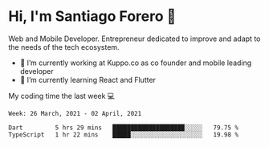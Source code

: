 # Hi, I'm Santiago Forero 👋
Web and Mobile Developer. Entrepreneur dedicated to improve and adapt to the needs of the tech ecosystem.

- 🔭 I’m currently working at Kuppo.co as co founder and mobile leading developer
- 🌱 I’m currently learning React and Flutter

My coding time the last week 💻
<!--START_SECTION:waka-->
```text
Week: 26 March, 2021 - 02 April, 2021

Dart         5 hrs 29 mins   ████████████████████░░░░░   79.75 % 
TypeScript   1 hr 22 mins    █████░░░░░░░░░░░░░░░░░░░░   19.98 % 
```
<!--END_SECTION:waka-->
